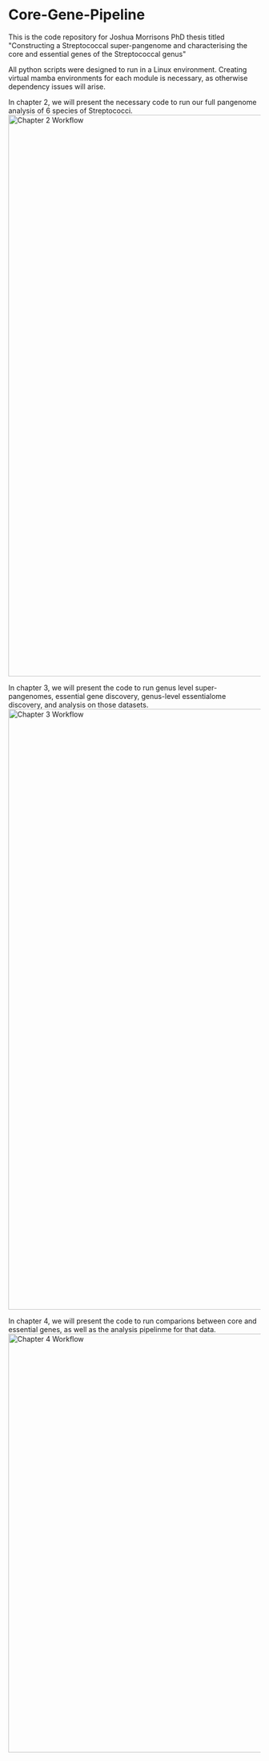 # Core-Gene-Pipeline


This is the code repository for Joshua Morrisons PhD thesis titled "Constructing a Streptococcal super-pangenome and characterising the core and essential genes of the Streptococcal genus"


All python scripts were designed to run in a Linux environment. Creating virtual mamba environments for each module is necessary, as otherwise dependency issues will arise.

In chapter 2, we will present the necessary code to run our full pangenome analysis of 6 species of Streptococci.
<img width="2218" height="1121" alt="Chapter 2 Workflow" src="https://github.com/user-attachments/assets/5e482b9a-4930-4762-b368-9785dde0189b" />


In chapter 3, we will present the code to run genus level super-pangenomes, essential gene discovery, genus-level essentialome discovery, and analysis on those datasets.
<img width="1925" height="1199" alt="Chapter 3 Workflow" src="https://github.com/user-attachments/assets/5a254525-93c5-4de2-9ba1-925f1bb66040" />


In chapter 4, we will present the code to run comparions between core and essential genes, as well as the analysis pipelinme for that data.
<img width="2452" height="836" alt="Chapter 4 Workflow" src="https://github.com/user-attachments/assets/cc6b7030-2c54-4b45-a502-6d8c673bd374" />

